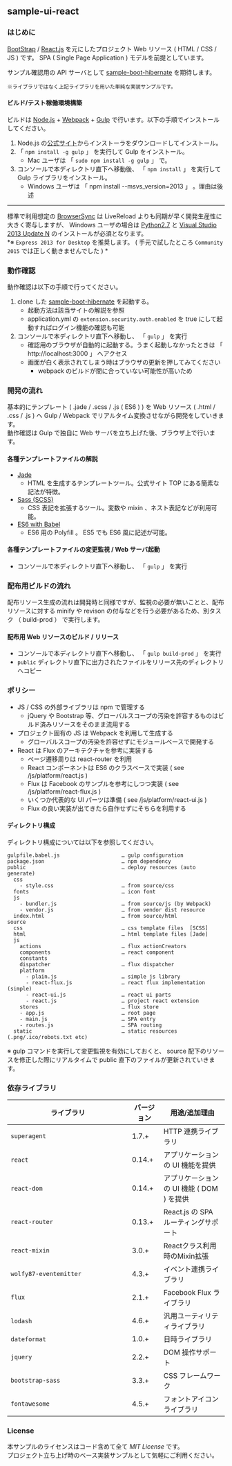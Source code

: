 sample-ui-react
---

### はじめに

[BootStrap](http://getbootstrap.com/) / [React.js](https://facebook.github.io/react/) を元にしたプロジェクト Web リソース ( HTML / CSS / JS ) です。 SPA ( Single Page Application ) モデルを前提としています。  

サンプル確認用の API サーバとして [sample-boot-hibernate](https://github.com/jkazama/sample-boot-hibernate) を期待します。

`※ライブラリではなく上記ライブラリを用いた単純な実装サンプルです。`

#### ビルド/テスト稼働環境構築

ビルドは [Node.js](http://nodejs.jp/) + [Webpack](https://webpack.github.io/) + [Gulp](http://gulpjs.com/) で行います。以下の手順でインストールしてください。

1. Node.js の[公式サイト](http://nodejs.jp/)からインストーラをダウンロードしてインストール。
1. 「 `npm install -g gulp` 」 を実行して Gulp をインストール。
    - Mac ユーザは 「 `sudo npm install -g gulp` 」 で。
1. コンソールで本ディレクトリ直下へ移動後、 「 `npm install` 」 を実行して Gulp ライブラリをインストール。
    - Windows ユーザは 「 npm install --msvs_version=2013 」 。理由は後述

---

標準で利用想定の [BrowserSync](http://www.browsersync.io/) は LiveReload よりも同期が早く開発生産性に大きく寄与しますが、 Windows ユーザの場合は [Python2.7](https://www.python.org/) と [Visual Studio 2013 Update N](https://www.visualstudio.com/downloads/download-visual-studio-vs) のインストールが必須となります。  
*※ `Express 2013 for Desktop` を推奨します。 ( 手元で試したところ `Community 2015` では正しく動きませんでした ) *

### 動作確認

動作確認は以下の手順で行ってください。

1. clone した [sample-boot-hibernate](https://github.com/jkazama/sample-boot-hibernate) を起動する。
    - 起動方法は該当サイトの解説を参照
    - application.yml の `extension.security.auth.enabled` を true にして起動すればログイン機能の確認も可能
1. コンソールで本ディレクトリ直下へ移動し、 「 `gulp` 」 を実行
    - 確認用のブラウザが自動的に起動する。うまく起動しなかったときは 「 http://localhost:3000 」 へアクセス
    - 画面が白く表示されてしまう時はブラウザの更新を押してみてください
        - webpack のビルドが間に合っていない可能性が高いため

### 開発の流れ

基本的にテンプレート ( .jade / .scss / .js ( ES6 ) ) を Web リソース ( .html / .css / .js ) へ Gulp / Webpack でリアルタイム変換させながら開発をしていきます。  
動作確認は Gulp で独自に Web サーバを立ち上げた後、ブラウザ上で行います。  

#### 各種テンプレートファイルの解説

- [Jade](http://jade-lang.com/)
    - HTML を生成するテンプレートツール。公式サイト TOP にある簡素な記法が特徴。
- [Sass (SCSS)](http://sass-lang.com/)
    - CSS 表記を拡張するツール。変数や mixin 、ネスト表記などが利用可能。
- [ES6 with Babel](https://babeljs.io/)
    - ES6 用の Polyfill 。 ES5 でも ES6 風に記述が可能。

#### 各種テンプレートファイルの変更監視 / Web サーバ起動

+ コンソールで本ディレクトリ直下へ移動し、 「 `gulp` 」 を実行

### 配布用ビルドの流れ

配布リソース生成の流れは開発時と同様ですが、監視の必要が無いことと、配布リソースに対する minify や revison の付与などを行う必要があるため、別タスク （ build-prod ） で実行します。

#### 配布用 Web リソースのビルド / リリース

+ コンソールで本ディレクトリ直下へ移動し、 「 `gulp build-prod` 」 を実行
+ `public` ディレクトリ直下に出力されたファイルをリリース先のディレクトリへコピー

### ポリシー

- JS / CSS の外部ライブラリは npm で管理する
    - jQuery や Bootstrap 等、グローバルスコープの汚染を許容するものはビルド済みリソースをそのまま流用する
- プロジェクト固有の JS は Webpack を利用して生成する
    - グローバルスコープの汚染を許容せずにモジュールベースで開発する
- React は Flux のアーキテクチャを参考に実装する
    - ページ遷移周りは react-router を利用
    - React コンポーネントは ES6 のクラスベースで実装 ( see /js/platform/react.js )
    - Flux は Facebook のサンプルを参考にしつつ実装 ( see /js/platform/react-flux.js )
    - いくつか代表的な UI パーツは準備 ( see /js/platform/react-ui.js )
    - Flux の良い実装が出てきたら自作せずにそちらを利用する

#### ディレクトリ構成

ディレクトリ構成については以下を参照してください。

```
gulpfile.babel.js                    … gulp configuration
package.json                         … npm dependency
public                               … deploy resources (auto generate)
  css
    - style.css                      … from source/css
  fonts                              … icon font
  js
    - bundler.js                     … from source/js (by Webpack)
    - vendor.js                      … from vendor dist resource
  index.html                         … from source/html
source
  css                                … css template files  [SCSS]
  html                               … html template files [Jade]
  js
    actions                          … flux actionCreators
    components                       … react component
    constants
    dispatcher                       … flux dispatcher
    platform
      - plain.js                     … simple js library
      - react-flux.js                … react flux implementation (simple)
      - react-ui.js                  … react ui parts
      - react.js                     … project react extension
    stores                           … flux store
    - app.js                         … root page
    - main.js                        … SPA entry
    - routes.js                      … SPA routing
  static                             … static resources (.png/.ico/robots.txt etc)
```

※ gulp コマンドを実行して変更監視を有効にしておくと、 source 配下のリソースを修正した際にリアルタイムで public 直下のファイルが更新されていきます。

### 依存ライブラリ

| ライブラリ               | バージョン | 用途/追加理由 |
| ----------------------- | -------- | ------------- |
| `superagent`              | 1.7.+    | HTTP 連携ライブラリ |
| `react`　　　　　　　　　　　　　　  | 0.14.+    | アプリケーションの UI 機能を提供 |
| `react-dom`　　　　　　　　　　  | 0.14.+    | アプリケーションの UI 機能 ( DOM ) を提供 |
| `react-router`           | 0.13.+    | React.js の SPA ルーティングサポート |
| `react-mixin`             | 3.0.+    | Reactクラス利用時のMixin拡張 |
| `wolfy87-eventemitter`   | 4.3.+     | イベント連携ライブラリ |
| `flux`                   | 2.1.+     | Facebook Flux ライブラリ |
| `lodash` 　　　　　　　　　　　　  | 4.6.+    | 汎用ユーティリティライブラリ |
| `dateformat`　　　　　　　　　  | 1.0.+    | 日時ライブラリ |
| `jquery`                | 2.2.+     | DOM 操作サポート |
| `bootstrap-sass`         | 3.3.+    | CSS フレームワーク |
| `fontawesome`             | 4.5.+    | フォントアイコンライブラリ |

### License

本サンプルのライセンスはコード含めて全て *MIT License* です。  
プロジェクト立ち上げ時のベース実装サンプルとして気軽にご利用ください。
